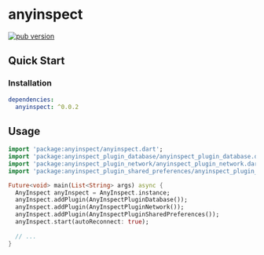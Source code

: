 # anyinspect

[![pub version][pub-image]][pub-url]

[pub-image]: https://img.shields.io/pub/v/anyinspect.svg
[pub-url]: https://pub.dev/packages/anyinspect

## Quick Start

### Installation

```yaml
dependencies:
  anyinspect: ^0.0.2
```

## Usage

```dart
import 'package:anyinspect/anyinspect.dart';
import 'package:anyinspect_plugin_database/anyinspect_plugin_database.dart';
import 'package:anyinspect_plugin_network/anyinspect_plugin_network.dart';
import 'package:anyinspect_plugin_shared_preferences/anyinspect_plugin_shared_preferences.dart';

Future<void> main(List<String> args) async {
  AnyInspect anyInspect = AnyInspect.instance;
  anyInspect.addPlugin(AnyInspectPluginDatabase());
  anyInspect.addPlugin(AnyInspectPluginNetwork());
  anyInspect.addPlugin(AnyInspectPluginSharedPreferences());
  anyInspect.start(autoReconnect: true);
  
  // ...
}
```
